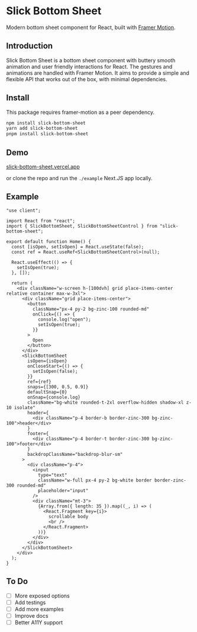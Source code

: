 # Slick Bottom Sheet

Modern bottom sheet component for React, built with [Framer Motion](https://github.com/framer/motion).

## Introduction

Slick Bottom Sheet is a bottom sheet component with buttery smooth animation and user friendly interactions for React. The gestures and animations are handled with Framer Motion. It aims to provide a simple and flexible API that works out of the box, with minimal dependencies.

## Install

This package requires framer-motion as a peer dependency.

```bash
npm install slick-bottom-sheet
yarn add slick-bottom-sheet
pnpm install slick-bottom-sheet
```

## Demo

[slick-bottom-sheet.vercel.app](https://slick-bottom-sheet.vercel.app/)

or clone the repo and run the `./example` Next.JS app locally.

## Example

```tsx
"use client";

import React from "react";
import { SlickBottomSheet, SlickBottomSheetControl } from "slick-bottom-sheet";

export default function Home() {
  const [isOpen, setIsOpen] = React.useState(false);
  const ref = React.useRef<SlickBottomSheetControl>(null);

  React.useEffect(() => {
    setIsOpen(true);
  }, []);

  return (
    <div className="w-screen h-[100dvh] grid place-items-center relative container max-w-3xl">
      <div className="grid place-items-center">
        <button
          className="px-4 py-2 bg-zinc-100 rounded-md"
          onClick={() => {
            console.log("open");
            setIsOpen(true);
          }}
        >
          Open
        </button>
      </div>
      <SlickBottomSheet
        isOpen={isOpen}
        onCloseStart={() => {
          setIsOpen(false);
        }}
        ref={ref}
        snaps={[300, 0.5, 0.9]}
        defaultSnap={0}
        onSnap={console.log}
        className="bg-white rounded-t-2xl overflow-hidden shadow-xl z-10 isolate"
        header={
          <div className="p-4 border-b border-zinc-300 bg-zinc-100">header</div>
        }
        footer={
          <div className="p-4 border-t border-zinc-300 bg-zinc-100">footer</div>
        }
        backdropClassName="backdrop-blur-sm"
      >
        <div className="p-4">
          <input
            type="text"
            className="w-full px-4 py-2 bg-white border border-zinc-300 rounded-md"
            placeholder="input"
          />
          <div className="mt-3">
            {Array.from({ length: 35 }).map((_, i) => (
              <React.Fragment key={i}>
                scrollable body
                <br />
              </React.Fragment>
            ))}
          </div>
        </div>
      </SlickBottomSheet>
    </div>
  );
}
```

## To Do

- [ ] More exposed options
- [ ] Add testings
- [ ] Add more examples
- [ ] Improve docs
- [ ] Better A11Y support
